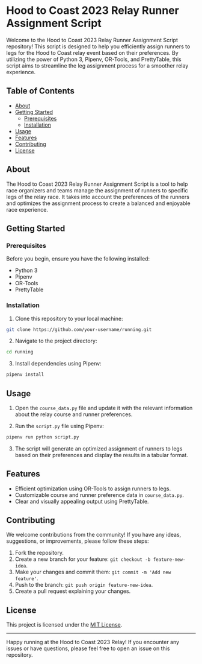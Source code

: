 # Hood to Coast 2023 Relay Runner Assignment Script

Welcome to the Hood to Coast 2023 Relay Runner Assignment Script repository! This script is designed to help you efficiently assign runners to legs for the Hood to Coast relay event based on their preferences. By utilizing the power of Python 3, Pipenv, OR-Tools, and PrettyTable, this script aims to streamline the leg assignment process for a smoother relay experience.

## Table of Contents

- [About](#about)
- [Getting Started](#getting-started)
  - [Prerequisites](#prerequisites)
  - [Installation](#installation)
- [Usage](#usage)
- [Features](#features)
- [Contributing](#contributing)
- [License](#license)

## About

The Hood to Coast 2023 Relay Runner Assignment Script is a tool to help race organizers and teams manage the assignment of runners to specific legs of the relay race. It takes into account the preferences of the runners and optimizes the assignment process to create a balanced and enjoyable race experience.

## Getting Started

### Prerequisites

Before you begin, ensure you have the following installed:

- Python 3
- Pipenv
- OR-Tools
- PrettyTable

### Installation

1. Clone this repository to your local machine:

```bash
git clone https://github.com/your-username/running.git
```

2. Navigate to the project directory:

```bash
cd running
```

3. Install dependencies using Pipenv:

```bash
pipenv install
```

## Usage

1. Open the `course_data.py` file and update it with the relevant information about the relay course and runner preferences.

2. Run the `script.py` file using Pipenv:

```bash
pipenv run python script.py
```

3. The script will generate an optimized assignment of runners to legs based on their preferences and display the results in a tabular format.

## Features

- Efficient optimization using OR-Tools to assign runners to legs.
- Customizable course and runner preference data in `course_data.py`.
- Clear and visually appealing output using PrettyTable.

## Contributing

We welcome contributions from the community! If you have any ideas, suggestions, or improvements, please follow these steps:

1. Fork the repository.
2. Create a new branch for your feature: `git checkout -b feature-new-idea`.
3. Make your changes and commit them: `git commit -m 'Add new feature'`.
4. Push to the branch: `git push origin feature-new-idea`.
5. Create a pull request explaining your changes.

## License

This project is licensed under the [MIT License](LICENSE).

---

Happy running at the Hood to Coast 2023 Relay! If you encounter any issues or have questions, please feel free to open an issue on this repository.